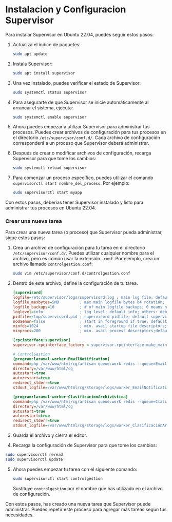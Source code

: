 # Instalacion y Configuracion Supervisor

Para instalar Supervisor en Ubuntu 22.04, puedes seguir estos pasos:

1. Actualiza el índice de paquetes:

   ```bash
   sudo apt update
   ```

2. Instala Supervisor:

   ```bash
   sudo apt install supervisor
   ```

3. Una vez instalado, puedes verificar el estado de Supervisor:

   ```bash
   sudo systemctl status supervisor
   ```

4. Para asegurarte de que Supervisor se inicie automáticamente al arrancar el sistema, ejecuta:

   ```bash
   sudo systemctl enable supervisor
   ```

5. Ahora puedes empezar a utilizar Supervisor para administrar tus procesos. Puedes crear archivos de configuración para tus procesos en el directorio `/etc/supervisor/conf.d/`. Cada archivo de configuración corresponderá a un proceso que Supervisor deberá administrar.

6. Después de crear o modificar archivos de configuración, recarga Supervisor para que tome los cambios:

   ```bash
   sudo systemctl reload supervisor
   ```

7. Para comenzar un proceso específico, puedes utilizar el comando `supervisorctl start nombre_del_proceso`. Por ejemplo:

   ```bash
   sudo supervisorctl start myapp
   ```

Con estos pasos, deberías tener Supervisor instalado y listo para administrar tus procesos en Ubuntu 22.04.

### Crear una nueva tarea

Para crear una nueva tarea (o proceso) que Supervisor pueda administrar, sigue estos pasos:

1. Crea un archivo de configuración para tu tarea en el directorio `/etc/supervisor/conf.d/`. Puedes utilizar cualquier nombre para el archivo, pero es común usar la extensión `.conf`. Por ejemplo, crea un archivo llamado `controlgestion.conf`:

   ```bash
   sudo vim /etc/supervisor/conf.d/controlgestion.conf
   ```

2. Dentro de este archivo, define la configuración de tu tarea.

   ```ini
   [supervisord]
   logfile=/etc/supervisor/logs/supervisord.log ; main log file; default $CWD/supervisord.log
   logfile_maxbytes=5MB         ; max main logfile bytes b4 rotation; default 50MB
   logfile_backups=10           ; # of main logfile backups; 0 means none, default 10
   loglevel=info                ; log level; default info; others: debug,warn,trace
   pidfile=/tmp/supervisord.pid ; supervisord pidfile; default supervisord.pid
   nodaemon=false               ; start in foreground if true; default false
   minfds=1024                  ; min. avail startup file descriptors; default 1024
   minprocs=200                 ; min. avail process descriptors;default 200

   [rpcinterface:supervisor]
   supervisor.rpcinterface_factory = supervisor.rpcinterface:make_main_rpcinterface

   # ControlGestion
   [program:laravel-worker-EmailNotification]
   command=php /var/www/html/cg/artisan queue:work redis --queue=EmailNotification --sleep=3 --tries=1
   directory=/var/www/html/cg
   autostart=true
   autorestart=true
   redirect_stderr=true
   stdout_logfile=/var/www/html/cg/storage/logs/worker_EmailNotification.log

   [program:laravel-worker-ClasificacionArchivistica]
   command=php /var/www/html/cg/artisan queue:work redis --queue=ClasificacionArchivistica --sleep=3 --tries=1
   directory=/var/www/html/cg
   autostart=true
   autorestart=true
   redirect_stderr=true
   stdout_logfile=/var/www/html/cg/storage/logs/worker_ClasificacionArchivistica.log
   ```

3. Guarda el archivo y cierra el editor.

4. Recarga la configuración de Supervisor para que tome los cambios:

```bash
sudo supervisorctl reread
sudo supervisorctl update
```

5. Ahora puedes empezar tu tarea con el siguiente comando:

   ```bash
   sudo supervisorctl start controlgestion
   ```

   Sustituye `controlgestion` por el nombre que has utilizado en el archivo de configuración.

Con estos pasos, has creado una nueva tarea que Supervisor puede administrar. Puedes repetir este proceso para agregar más tareas según tus necesidades.
